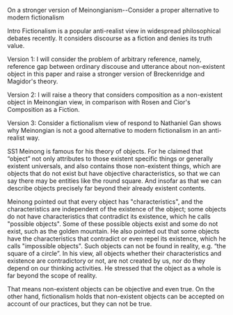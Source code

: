 On a stronger version of Meinongianism--Consider a proper alternative to modern fictionalism

Intro
Fictionalism is a popular anti-realist view in widespread philosophical debates recently. It considers discourse as a fiction and denies its truth value.

Version 1: I will consider the problem of arbitrary reference, namely, reference gap between ordinary discouse and utterance about non-existent object in this paper and raise a stronger version of Breckenridge and Magidor's theory.

Version 2: I will raise a theory that considers composition as a non-existent object in Meinongian view, in comparison with Rosen and Cior's Composition as a Fiction.

Version 3: Consider a fictionalism view of respond to Nathaniel Gan shows why Meinongian is not a good alternative to modern fictionalism in an anti-realist way.

SS1
Meinong is famous for his theory of objects. For he claimed that “object” not only attributes to those existent specific things or generally existent universals, and also contains those non-existent things, which are objects that do not exist but have objective characteristics, so that we can say there may be entities like the round square. And insofar as that we can describe objects precisely far beyond their already existent contents.

Meinong pointed out that every object has "characteristics", and the characteristics are independent of the existence of the object; some objects do not have characteristics that contradict its existence, which he calls "possible objects". Some of these possible objects exist and some do not exist, such as the golden mountain. He also pointed out that some objects have the characteristics that contradict or even repel its existence, which he calls "impossible objects". Such objects can not be found in reality, e.g. “the square of a circle”. In his view, all objects whether their characteristics and existence are contradictory or not, are not created by us, nor do they depend on our thinking activities. He stressed that the object as a whole is far beyond the scope of reality.

That means non-existent objects can be objective and even true. On the other hand, fictionalism holds that non-existent objects can be accepted on account of our practices, but they can not be true. 
